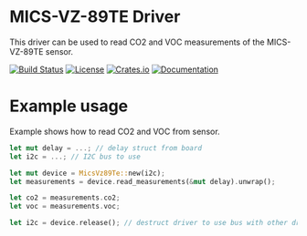 # MICS-VZ-89TE Driver

This driver can be used to read CO2 and VOC measurements of the MICS-VZ-89TE sensor.

[![Build Status](https://github.com/teamplayer3/mics-vz-89te/workflows/Rust/badge.svg)](https://github.com/teamplayer3/mics-vz-89te/actions?query=workflow%3ARust)
[![License](https://img.shields.io/badge/license-Apache--2.0-blue.svg)](https://github.com/teamplayer3/mics-vz-89te)
[![Crates.io](https://img.shields.io/crates/v/mics-vz-89te.svg)](https://crates.io/crates/mics-vz-89te)
[![Documentation](https://docs.rs/mics-vz-89te/badge.svg)](https://docs.rs/mics-vz-89te)

# Example usage

Example shows how to read CO2 and VOC from sensor.

```rust
let mut delay = ...; // delay struct from board
let i2c = ...; // I2C bus to use

let mut device = MicsVz89Te::new(i2c);
let measurements = device.read_measurements(&mut delay).unwrap();

let co2 = measurements.co2;
let voc = measurements.voc;

let i2c = device.release(); // destruct driver to use bus with other drivers
```